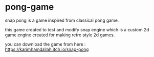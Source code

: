 # pong-game
snap pong is a game inspired from classical pong game.

this game created to test and modify snap engine which is a custom 2d game engine created for making retro style 2d games.

you can download the game from here : https://karimhamdallah.itch.io/snap-pong
